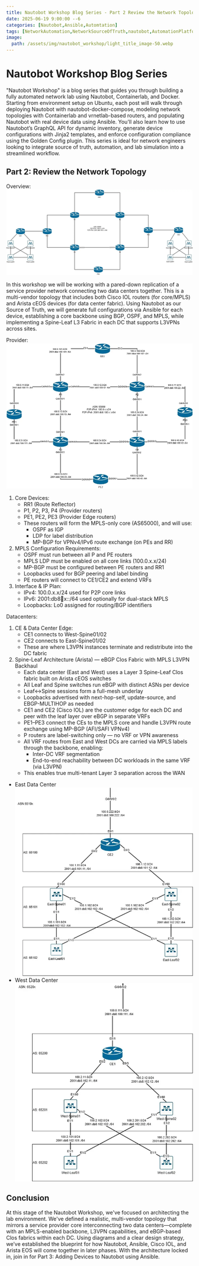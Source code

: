 ```yaml
---
title: Nautobot Workshop Blog Series - Part 2 Review the Network Topology
date: 2025-06-19 9:00:00 --6
categories: [Nautobot,Ansible,Automtation]
tags: [NetworkAutomation,NetworkSourceOfTruth,nautobot,AutomationPlatform,NautobotTutorials]
image:
  path: /assets/img/nautobot_workshop/light_title_image-50.webp
---
```


# Nautobot Workshop Blog Series
"Nautobot Workshop" is a blog series that guides you through building a fully automated network lab using Nautobot, Containerlab, and Docker. Starting from environment setup on Ubuntu, each post will walk through deploying Nautobot with nautobot-docker-compose, modeling network topologies with Containerlab and vrnetlab-based routers, and populating Nautobot with real device data using Ansible. You'll also learn how to use Nautobot’s GraphQL API for dynamic inventory, generate device configurations with Jinja2 templates, and enforce configuration compliance using the Golden Config plugin. This series is ideal for network engineers looking to integrate source of truth, automation, and lab simulation into a streamlined workflow.

## Part 2: Review the Network Topology

Overview:
<img src="/assets/img/nautobot_workshop/Nautobot Workshop-Overview.webp" alt="">

In this workshop we will be working with a pared-down replication of a service provider network connecting two data centers together. This is a multi-vendor topology that includes both Cisco IOL routers (for core/MPLS) and Arista cEOS devices (for data center fabric). Using Nautobot as our Source of Truth, we will generate full configurations via Ansible for each device, establishing a core backbone using BGP, OSPF, and MPLS, while implementing a Spine-Leaf L3 Fabric in each DC that supports L3VPNs across sites.

Provider:
<img src="/assets/img/nautobot_workshop/Nautobot Workshop-Backbone.webp" alt="">
1. Core Devices:
   - RR1 (Route Reflector)
   - P1, P2, P3, P4 (Provider routers)
   - PE1, PE2, PE3 (Provider Edge routers)
   - These routers will form the MPLS-only core (AS65000), and will use:
     - OSPF as IGP
     - LDP for label distribution
     - MP-BGP for VPNv4/IPv6 route exchange (on PEs and RR)
2. MPLS Configuration Requirements:
   - OSPF must run between all P and PE routers
   - MPLS LDP must be enabled on all core links (100.0.x.x/24)
   - MP-BGP must be configured between PE routers and RR1
   - Loopbacks used for BGP peering and label binding
   - PE routers will connect to CE1/CE2 and extend VRFs
3. Interface & IP Plan:
   - IPv4: 100.0.x.x/24 used for P2P core links
   - IPv6: 2001:db8:100:x::/64 used optionally for dual-stack MPLS
   - Loopbacks: Lo0 assigned for routing/BGP identifiers

Datacenters:
1. CE & Data Center Edge:
   - CE1 connects to West-Spine01/02
   - CE2 connects to East-Spine01/02
   - These are where L3VPN instances terminate and redistribute into the DC fabric
2. Spine-Leaf Architecture (Arista) — eBGP Clos Fabric with MPLS L3VPN Backhaul
   - Each data center (East and West) uses a Layer 3 Spine-Leaf Clos fabric built on Arista cEOS switches
   - All Leaf and Spine switches run eBGP with distinct ASNs per device
   - Leaf↔Spine sessions form a full-mesh underlay
   - Loopbacks advertised with next-hop-self, update-source, and EBGP-MULTIHOP as needed
   - CE1 and CE2 (Cisco IOL) are the customer edge for each DC and peer with the leaf layer over eBGP in separate VRFs
   - PE1–PE3 connect the CEs to the MPLS core and handle L3VPN route exchange using MP-BGP (AFI/SAFI VPNv4)
   - P routers are label-switching only — no VRF or VPN awareness
   - All VRF routes from East and West DCs are carried via MPLS labels through the backbone, enabling:
     - Inter-DC VRF segmentation
     - End-to-end reachability between DC workloads in the same VRF (via L3VPN)
   - This enables true multi-tenant Layer 3 separation across the WAN
  
  - East Data Center <img src="/assets/img/nautobot_workshop/Nautobot Workshop-East DataCenter.webp" alt="">
  - West Data Center <img src="/assets/img/nautobot_workshop/Nautobot Workshop-West DataCenter.webp" alt="">

## Conclusion
At this stage of the Nautobot Workshop, we've focused on architecting the lab environment. We've defined a realistic, multi-vendor topology that mirrors a service provider core interconnecting two data centers—complete with an MPLS-enabled backbone, L3VPN capabilities, and eBGP-based Clos fabrics within each DC. Using diagrams and a clear design strategy, we’ve established the blueprint for how Nautobot, Ansible, Cisco IOL, and Arista EOS will come together in later phases. With the architecture locked in, join in for Part 3: Adding Devices to Nautobot using Ansible.